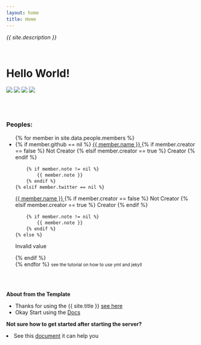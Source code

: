 ```yaml
---
layout: home
title: Home
---
```


<p><i>{{ site.description }}</i></p>

<br>

<h1>Hello World!</h1>

<p><a href="https://github.com/RamiresOliv/Easy_Jekyll/"><img src="https://circleci.com/gh/RamiresOliv/Easy_Jekyll/tree/Website.svg?style=svg"></a>
<a href="https://github.com/RamiresOliv/Easy_Jekyll/blob/Website/LICENSE"><img src="https://img.shields.io/github/license/RamiresOliv/Easy_Jekyll"></a>
<a href="https://rubygems.org/gems/jekyll"><img src="https://img.shields.io/gem/v/jekyll"></a>
<a href="https://github.com/RamiresOliv/Easy_Jekyll/"><img src="https://img.shields.io/github/checks-status/RamiresOliv/Easy_Jekyll/Website"></a></p>
<br><br>

<h3>Peoples:</h3>
<ul>
{% for member in site.data.people.members %}
  <li>
    {% if member.github == nil %}
<a target="_blank" href="https://twitter.com/{{ member.twitter }}">
      {{ member.name }} </a>
        {% if member.creator == false %} Not Creator {% elsif member.creator == true %} Creator {% endif %}

        {% if member.note != nil %}
            {{ member.note }}
        {% endif %}
    {% elsif member.twitter == nil %}

<a target="_blank" href="https://github.com/{{ member.github }}">
        {{ member.name }} </a>
        {% if member.creator == false %} Not Creator {% elsif member.creator == true %} Creator {% endif %}

        {% if member.note != nil %}
            {{ member.note }}
        {% endif %}
    {% else %}

<p>Invalid value</p>
    {% endif %}

  </li>
{% endfor %}
<small>see the tutorial on how to use <a id="Button" onclick="peoplefileopen()" style="cursor: pointer;">yml and jekyll</a></small>
<small id="ShowCreditsPeople"></small>
</ul>

<br><br>

<b>About from the Template</b>

- Thanks for using the {{ site.title }} <a href="https://github.com/gabrielramires/Jekyll_Template">see here</a>
- Okay Start using the <a href="Docs">Docs</a>

<b>Not sure how to get started after starting the server?</b>

<li>See this <a href="Docs/After">document</a> it can help you</li>

<br>

<script>
var peoplefileopenned = false
var sel = document.getElementById("Button").getSelection();
sel.removeAllRanges();

function peoplefileopen() {
if (peoplefileopenned == true) {
peoplefileopenned = false;
document.getElementById("ShowCreditsPeople").innerHTML = ""
} else {
peoplefileopenned = true;
document.getElementById("ShowCreditsPeople").innerHTML = `

<br> yml file:
{% highlight yml %}members:

- name: Gabriel Ramires
  creator: true
  github: gabrielramires
  note: "The best guy forever"

- name: Arthur Ft
  creator: false
  github: ArthurFt
  note: "(Test User)"

- name: Felps
  creator: false
  twitter: feeeelps
  note: "(Test User)"

{% endhighlight %}

index.md file:
<a target="_blank" href="Assets/Images/CodeScreamShoot1.png"><img src="Assets/Images/CodeScreamShoot1.png" alt="Code Scream Shoot (UNLOADED)"></a>
<small>See this <a href="https://gist.github.com/gabrielramires/22652461638c32cfcb7f138140494800">Code</a> in Github</small>`
}
}

</script>
